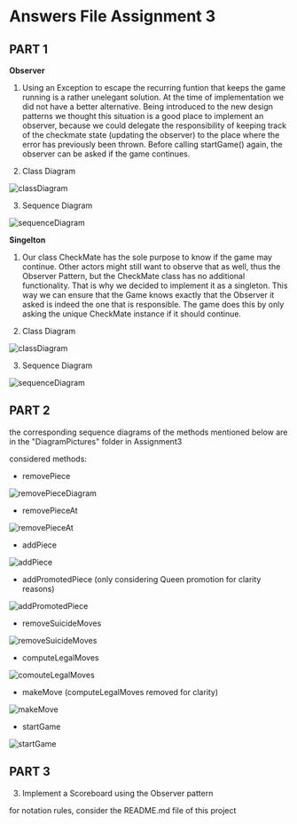 # Answers File Assignment 3

## PART 1

**Observer**
1) Using an Exception to escape the recurring funtion that keeps the game running is a rather unelegant solution. At the time of implementation we did not have a better alternative. Being introduced to the new design patterns we thought this situation is a good place to implement an observer, because we could delegate the responsibility of keeping track of the checkmate state (updating the observer) to the place where the error has previously been thrown. Before calling startGame() again, the observer can be asked if the game continues.

2) Class Diagram

![classDiagram](https://github.com/florinulrich/BINF4241-group23/blob/master/Assignment3/DiagramPictures/ClassDiagramCheckMateObserver.png)

3) Sequence Diagram

![sequenceDiagram](https://github.com/florinulrich/BINF4241-group23/blob/master/Assignment3/DiagramPictures/CheckmateObserverSequenceDiagram.png)


**Singelton**
1) Our class CheckMate has the sole purpose to know if the game may continue. Other actors might still want to observe that as well, thus the Observer Pattern, but the CheckMate class has no additional functionality. That is why we decided to implement it as a singleton. This way we can ensure that the Game knows exactly that the Observer it asked is indeed the one that is responsible. The game does this by only asking the unique CheckMate instance if it should continue.

2) Class Diagram

![classDiagram](https://github.com/florinulrich/BINF4241-group23/blob/master/Assignment3/DiagramPictures/SingeltonClassDiagram.png)

3) Sequence Diagram

![sequenceDiagram](https://github.com/florinulrich/BINF4241-group23/blob/master/Assignment3/DiagramPictures/SingeltonSequenceDiagram.png)


## PART 2

the corresponding sequence diagrams of the methods mentioned below are in the "DiagramPictures" folder in Assignment3

considered methods:
- removePiece

![removePieceDiagram](https://github.com/florinulrich/BINF4241-group23/blob/master/Assignment3/DiagramPictures/removePiece().png)

- removePieceAt

![removePieceAt](https://github.com/florinulrich/BINF4241-group23/blob/master/Assignment3/DiagramPictures/removePieceAt().png)

- addPiece

![addPiece](https://github.com/florinulrich/BINF4241-group23/blob/master/Assignment3/DiagramPictures/addPiece().png)

- addPromotedPiece (only considering Queen promotion for clarity reasons)

![addPromotedPiece]()

- removeSuicideMoves

![removeSuicideMoves](https://github.com/florinulrich/BINF4241-group23/blob/master/Assignment3/DiagramPictures/removeSuicideMoves().png)

- computeLegalMoves

![comouteLegalMoves](https://github.com/florinulrich/BINF4241-group23/blob/master/Assignment3/DiagramPictures/computeLegalMoves().png)

- makeMove (computeLegalMoves removed for clarity)

![makeMove](https://github.com/florinulrich/BINF4241-group23/blob/master/Assignment3/DiagramPictures/makeMove().png)

- startGame

![startGame](https://github.com/florinulrich/BINF4241-group23/blob/master/Assignment3/DiagramPictures/startGame().png)


## PART 3

3) Implement a Scoreboard using the Observer pattern

for notation rules, consider the README.md file of this project


